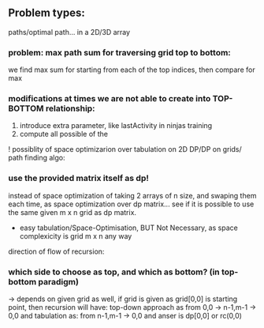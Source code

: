 ## Problem types:
paths/optimal path... in a 2D/3D array

### problem: max path sum for traversing grid top to bottom:
we find max sum for starting from each of the top indices, then compare for max

### modifications at times we are not able to create into TOP-BOTTOM relationship:
1. introduce extra parameter, like lastActivity in ninjas training
2. compute all possible of the

! possiblity of space optimizarion over tabulation on 2D DP/DP on grids/ path finding algo:
### use the provided matrix itself as dp!
instead of space optimization of taking 2 arrays of n size, and swaping them each time, as space optimization over dp matrix...
see if it is possible to use the same given m x n grid as dp matrix.

* easy tabulation/Space-Optimisation, BUT Not Necessary, as space complexicity is grid m x n any way

direction of flow of recursion:
### which side to choose as top, and which as bottom? (in top-bottom paradigm)
-> depends on given grid as well, if grid is given as grid[0,0] is starting point, then recursion will have: top-down approach as from 0,0 -> n-1,m-1 -> 0,0
and tabulation as: from n-1,m-1 -> 0,0
and anser is dp[0,0] or rc(0,0)